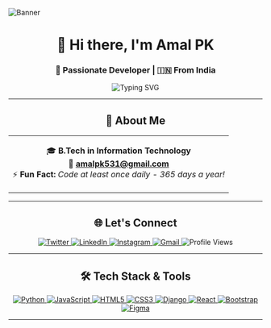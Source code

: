 ![Banner](https://github.com/amalpk531/amalpk531/blob/main/ccooddeee.gif)

<div align="center">
  
# 👋 Hi there, I'm **Amal PK**
### 🚀 Passionate Developer | 🇮🇳 From India

<img src="https://readme-typing-svg.herokuapp.com?font=Fira+Code&weight=300&size=218&pause=1000&color=36BCF7&center=true&vCenter=true&width=435&lines=A.Developer;who;Always Learning!" alt="Typing SVG" />

</div>

---

<div align="center">

## 🎯 **About Me**

</div>

<table align="center">
<tr>
<td align="center" width="100%">

🎓 **B.Tech in Information Technology**  
📧 **amalpk531@gmail.com**  
⚡ **Fun Fact:** *Code at least once daily - 365 days a year!*

</tr>
</table>

---

<div align="center">

## 🌐 **Let's Connect**

<a href="https://twitter.com/amal_5_3_1_" target="_blank">
  <img src="https://img.shields.io/badge/Twitter-1DA1F2?style=for-the-badge&logo=twitter&logoColor=white" alt="Twitter"/>
</a>
<a href="https://www.linkedin.com/in/amal-pk/" target="_blank">
  <img src="https://img.shields.io/badge/LinkedIn-0077B5?style=for-the-badge&logo=linkedin&logoColor=white" alt="LinkedIn"/>
</a>
<a href="https://www.instagram.com/_amal_p.k_" target="_blank">
  <img src="https://img.shields.io/badge/Instagram-E4405F?style=for-the-badge&logo=instagram&logoColor=white" alt="Instagram"/>
</a>
<a href="mailto:amalpk531@gmail.com">
  <img src="https://img.shields.io/badge/Gmail-D14836?style=for-the-badge&logo=gmail&logoColor=white" alt="Gmail"/>
</a>

<img src="https://komarev.com/ghpvc/?username=amalpk531&color=blueviolet&style=for-the-badge&label=Profile+Views" alt="Profile Views"/>

</div>

---

<div align="center">

## 🛠️ **Tech Stack & Tools**

<a href="https://www.python.org" target="_blank">
  <img src="https://img.shields.io/badge/Python-3776AB?style=for-the-badge&logo=python&logoColor=white" alt="Python"/>
</a>
<a href="https://developer.mozilla.org/en-US/docs/Web/JavaScript" target="_blank">
  <img src="https://img.shields.io/badge/JavaScript-F7DF1E?style=for-the-badge&logo=javascript&logoColor=black" alt="JavaScript"/>
</a>
<a href="https://www.w3.org/html/" target="_blank">
  <img src="https://img.shields.io/badge/HTML5-E34F26?style=for-the-badge&logo=html5&logoColor=white" alt="HTML5"/>
</a>
<a href="https://www.w3schools.com/css/" target="_blank">
  <img src="https://img.shields.io/badge/CSS3-1572B6?style=for-the-badge&logo=css3&logoColor=white" alt="CSS3"/>
</a>

<a href="https://www.djangoproject.com/" target="_blank">
  <img src="https://img.shields.io/badge/Django-092E20?style=for-the-badge&logo=django&logoColor=white" alt="Django"/>
</a>
<a href="https://reactjs.org/" target="_blank">
  <img src="https://img.shields.io/badge/React-20232A?style=for-the-badge&logo=react&logoColor=61DAFB" alt="React"/>
</a>
<a href="https://getbootstrap.com" target="_blank">
  <img src="https://img.shields.io/badge/Bootstrap-563D7C?style=for-the-badge&logo=bootstrap&logoColor=white" alt="Bootstrap"/>
</a>
<a href="https://www.figma.com/" target="_blank">
  <img src="https://img.shields.io/badge/Figma-F24E1E?style=for-the-badge&logo=figma&logoColor=white" alt="Figma"/>
</a>

</div>

---


</div>
